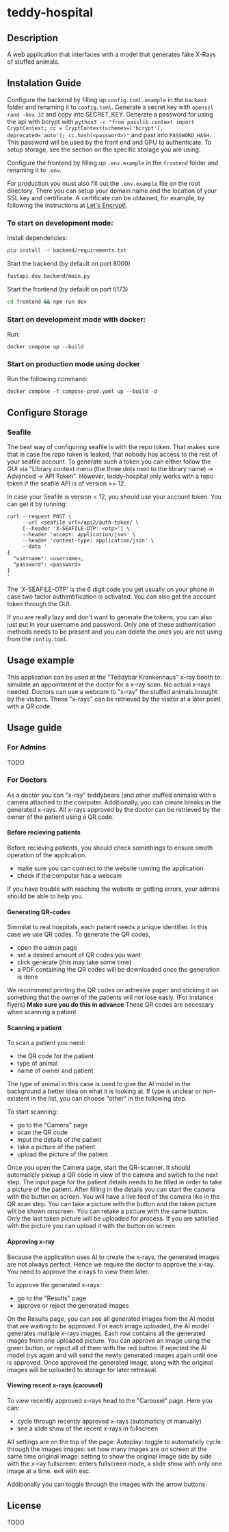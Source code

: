 # teddy-hospital

## Description

A web application that interfaces with a model that generates fake X-Rays of stuffed animals.

## Instalation Guide

Configure the backend by filling up `config.toml.example` in the `backend` folder and renaming it to `config.toml`.
Generate a secret key with `openssl rand -hex 32` and copy into SECRET_KEY.
Generate a password for using the api with bcrypt with `python3 -c "from passlib.context import CryptContext; cc = CryptContext(schemes=['bcrypt'], deprecated='auto'); cc.hash(<password>)"` and past into `PASSWORD_HASH`. This password will be used by the front end and GPU to authenticate.
To setup storage, see the section on the specific storage you are using.

Configure the frontend by filling up `.env.example` in the `frontend` folder and renaming it to `.env`.

For production you must also fill out the `.env.example` file on the root directory. There you can setup your domain name and the location of your SSL key and certificate. A certificate can be obtained, for example, by following the instructions at [Let's Encrypt!](https://letsencrypt.org/).

### To start on development mode:

Install dependencies:

```bash
pip install -r backend/requirements.txt
```

Start the backend (by default on port 8000)

```bash
fastapi dev backend/main.py
```

Start the frontend (by default on port 5173)

```bash
cd frontend && npm run dev
```

### Start on development mode with docker:

Run:

```
docker compose up --build
```

### Start on production mode using docker

Run the following command:

```
docker compose -f compose-prod.yaml up --build -d
```

## Configure Storage

### Seafile

The best way of configuring seafile is with the repo token. That makes sure that in case the repo token is leaked,
that nobody has access to the rest of your seafile account. To generate such a token you can either follow the GUI
via "Library context menu (the three dots next to the library name) -> Advanced -> API Token". However, teddy-hospital only works with a repo token if the seafile API is of version >= 12.

In case your Seafile is version < 12, you should use your account token. You can get it by running:

```
curl --request POST \
     --url <seafile_url>/api2/auth-token/ \
     [--header 'X-SEAFILE-OTP: <otp>'] \
     --header 'accept: application/json' \
     --header 'content-type: application/json' \
     --data '
{
  "username": <username>,
  "password": <password>
}
'
```

The 'X-SEAFILE-OTP' is the 6 digit code you get usually on your phone in case two factor authentification is activated. You can also get the account token through the GUI.

If you are really lazy and don't want to generate the tokens, you can also just put in your username and password. Only one of these authentication methods needs to be present and you can delete the ones you are not using from the `config.toml`.

## Usage example

This application can be used at the "Teddybär Krankenhaus" x-ray booth to simulate an appointment at the doctor for a x-ray scan.
No actual x-rays needed.
Doctors can use a webcam to "x-ray" the stuffed animals brought by the visitors.
These "x-rays" can be retrieved by the visitor at a later point with a QR code.

## Usage guide

### For Admins

TODO

### For Doctors

As a doctor you can "x-ray" teddybears (and other stuffed animals) with a camera attached to the computer.
Additionally, you can create breaks in the generated x-rays.
All x-rays approved by the doctor can be retrieved by the owner of the patient using a QR code.

#### Before recieving patients

Before recieving patients, you should check somethings to ensure smoth operation of the application.
- make sure you can connect to the website running the application
- check if the computer has a webcam

If you have trouble with reaching the website or getting errors, your admins should be able to help you.

#### Generating QR-codes

Simmilat to real hospitals, each patient needs a unique identifier. In this case we use QR codes.
To generate the QR codes,
- open the admin page
- set a desired amount of QR codes you want
- click generate (this may take some time)
- a PDF containing the QR codes will be downloaded once the generation is done

We recommend printing the QR codes on adhesive paper and sticking it on something that the owner of the patients will not lose easly. (For instance flyers)
**Make sure you do this in advance**
These QR codes are necessary when scanning a patient

#### Scanning a patient

To scan a patient you need:
- the QR code for the patient
- type of animal
- name of owner and patient

The type of animal in this case is used to give the AI model in the background a better idea on what it is looking at.
If type is unclear or non-existent in the list, you can choose "other" in the following step.

To start scanning:
- go to the "Camera" page
- scan the QR code
- input the details of the patient
- take a picture of the patient
- upload the picture of the patient

Once you open the Camera page, start the QR-scanner. It should automaticly pickup a QR code in view of the camera and switch to the next step.
The input page for the patient details needs to be filled in order to take a picture of the patient. After filling in the details you can start the camera with the button on screen.
You will have a live feed of the camera like in the QR scan step. You can take a picture with the button and the taken picture will be shown onscreen.
You can retake a picture with the same button. Only the last taken picture will be uploaded for process.
If you are satisfied with the picture you can upload it with the button on screen.

#### Approving x-ray

Because the application uses AI to create the x-rays, the generated images are not always perfect. Hence we require the doctor to approve the x-ray.
You need to approve the x-rays to view them later.

To approve the generated x-rays:
- go to the "Results" page
- approve or reject the generated images

On the Results page, you can see all generated images from the AI model that are waiting to be approved.
For each image uploaded, the AI model generates multiple x-rays images. Each row contains all the generated images from one uploaded picture.
You can approve an image using the green button, or reject all of them with the red button.
If rejected the AI model trys again and will send the newly generated images again until one is approved.
Once approved the generated image, along with the original images will be uploaded to storage for later retreaval.

#### Viewing recent x-rays (carousel)

To view recently approved x-rays head to the "Carousel" page.
Here you can:
- cycle through recently approved x-rays (automaticly ot manually)
- see a slide show of the recent x-rays in fullscreen

All settings are on the top of the page.
Autoplay: toggle to automaticly cycle through the images
images: set how many images are on screen at the same time
original image: setting to show the original image side by side with the x-ray
fullscreen: enters fullscreen mode, a slide show with only one image at a time. exit with esc.

Additionally you can toggle through the images with the arrow buttons.

## License

TODO
